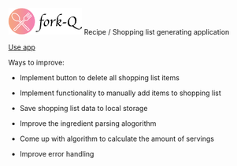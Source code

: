 <img src="dist/img/logo.png" alt="fork-q" width="150">
Recipe / Shopping list generating application

[Use app](https://jamesbaine.github.io/fork-q/dist/index.html)

Ways to improve: 

- Implement button to delete all shopping list items

- Implement functionality to manually add items to shopping list 

- Save shopping list data to local storage

- Improve the ingredient parsing alogorithm

- Come up with algorithm to calculate the amount of servings

- Improve error handling